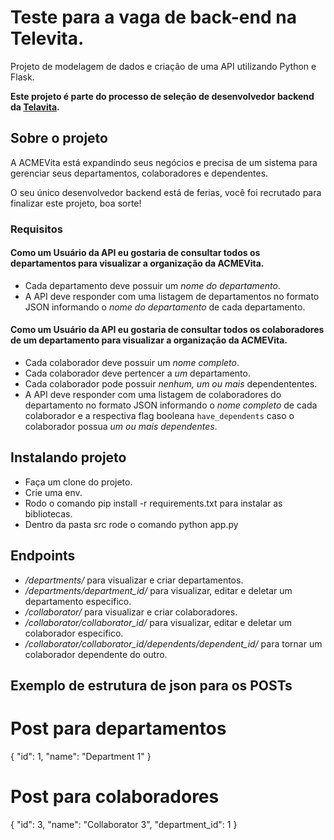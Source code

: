 # Teste para a vaga de back-end na Televita.

Projeto de modelagem de dados e criação de uma API utilizando Python e Flask.

**Este projeto é parte do processo de seleção de desenvolvedor backend da [Telavita](https://telavita.com.br).**

## Sobre o projeto

A ACMEVita está expandindo seus negócios e precisa de um sistema para gerenciar seus departamentos, colaboradores e dependentes.

O seu único desenvolvedor backend está de ferias, você foi recrutado para finalizar este projeto, boa sorte!

### Requisitos

#### Como um Usuário da API eu gostaria de consultar todos os departamentos para visualizar a organização da ACMEVita.

  * Cada departamento deve possuir um *nome do departamento*.
  * A API deve responder com uma listagem de departamentos no formato JSON informando o *nome do departamento* de cada departamento.

#### Como um Usuário da API eu gostaria de consultar todos os colaboradores de um departamento para visualizar a organização da ACMEVita.

  * Cada colaborador deve possuir um *nome completo*.
  * Cada colaborador deve pertencer a *um* departamento.
  * Cada colaborador pode possuir *nenhum, um ou mais* dependententes.
  * A API deve responder com uma listagem de colaboradores do departamento no formato JSON informando o *nome completo* de cada colaborador e a respectiva flag booleana `have_dependents` caso o colaborador possua *um ou mais dependentes*.


## Instalando projeto

* Faça um clone do projeto.
* Crie uma env.
* Rodo o comando pip install -r requirements.txt para instalar as bibliotecas.
* Dentro da pasta src rode o comando python app.py

## Endpoints

* */departments/* para visualizar e criar departamentos.
* */departments/department_id/* para visualizar, editar e deletar um departamento especifico.
* */collaborator/* para visualizar e criar colaboradores.
* */collaborator/collaborator_id/* para visualizar, editar e deletar um colaborador especifico.
* */collaborator/collaborator_id/dependents/dependent_id/* para tornar um colaborador dependente do outro.

## Exemplo de estrutura de json para os POSTs

# Post para departamentos
{
   "id": 1,
   "name": "Department 1"
}

# Post para colaboradores

{
   "id": 3,
   "name": "Collaborator 3",
   "department_id": 1
}
